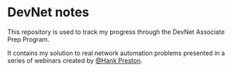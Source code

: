 # DevNet notes

This repository is used to track my progress through the DevNet Associate Prep Program.  

It contains my solution to real network automation problems presented in 
a series of webinars created by [@Hank Preston](https://twitter.com/hfpreston).